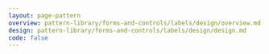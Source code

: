 ```yaml
---
layout: page-pattern
overview: pattern-library/forms-and-controls/labels/design/overview.md
design: pattern-library/forms-and-controls/labels/design/design.md
code: false
---
```

